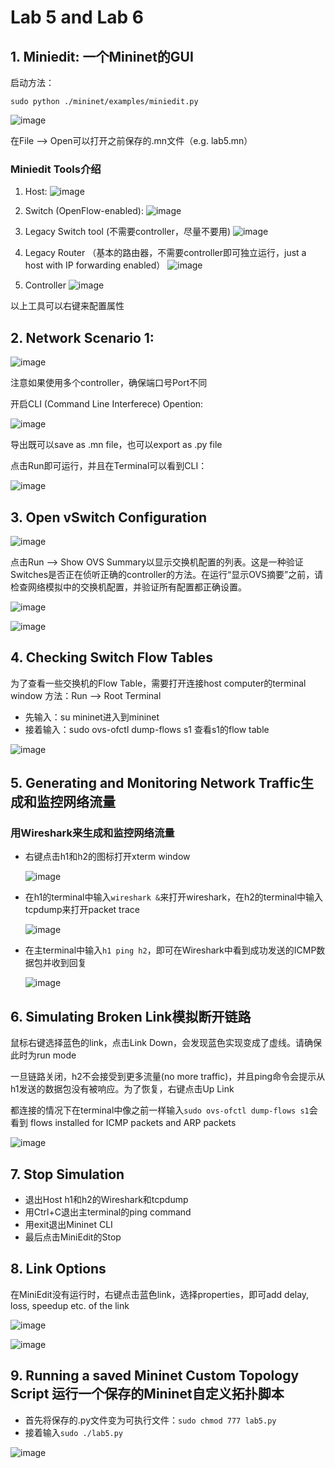 
# Lab 5 and Lab 6

## 1. Miniedit: 一个Mininet的GUI
启动方法：
```
sudo python ./mininet/examples/miniedit.py
```

![image](https://user-images.githubusercontent.com/58734009/188486859-6e344461-c3b3-45e7-932d-c2bd945a4d30.png)

在File --> Open可以打开之前保存的.mn文件（e.g. lab5.mn）

### Miniedit Tools介绍
1. Host: 
![image](https://user-images.githubusercontent.com/58734009/188486999-47d9a579-3098-419f-a938-835db7775d9f.png)

2. Switch (OpenFlow-enabled):
![image](https://user-images.githubusercontent.com/58734009/188487461-5cfad6c9-5ff7-485c-9bc6-d77af258983c.png)

3. Legacy Switch tool (不需要controller，尽量不要用)
![image](https://user-images.githubusercontent.com/58734009/188487686-5abc31e5-6360-4c13-82fb-0201efac11b5.png)

4. Legacy Router （基本的路由器，不需要controller即可独立运行，just a host with IP forwarding enabled）
![image](https://user-images.githubusercontent.com/58734009/188488049-623afec4-1996-4d33-a9ec-83c324daaad4.png)

5. Controller
![image](https://user-images.githubusercontent.com/58734009/188488142-e5df0caa-059a-4ef3-9556-f8d4e8372b00.png)

以上工具可以右键来配置属性

## 2. Network Scenario 1:
![image](https://user-images.githubusercontent.com/58734009/188488365-8933244c-d918-4453-9a19-116b83c7ee9d.png)

注意如果使用多个controller，确保端口号Port不同

开启CLI (Command Line Interferece) Opention:

![image](https://user-images.githubusercontent.com/58734009/188488845-8236f25d-3d23-4e44-a332-fc4aa283d339.png)

导出既可以save as .mn file，也可以export as .py file

点击Run即可运行，并且在Terminal可以看到CLI：

![image](https://user-images.githubusercontent.com/58734009/188489135-2bce5dd1-1718-4cc9-993f-f36ab464a8f1.png)

## 3. Open vSwitch Configuration
![image](https://user-images.githubusercontent.com/58734009/188490170-44904a52-54e4-49ce-89c7-d4d57ddc80aa.png)

点击Run --> Show OVS Summary以显示交换机配置的列表。这是一种验证Switches是否正在侦听正确的controller的方法。在运行“显示OVS摘要”之前，请检查网络模拟中的交换机配置，并验证所有配置都正确设置。

![image](https://user-images.githubusercontent.com/58734009/188605720-2c6c5432-52f4-47db-b21a-380eb0098212.png)

![image](https://user-images.githubusercontent.com/58734009/188605829-8cc6b59b-4511-466e-abbd-fcadc2e0dfda.png)


## 4. Checking Switch Flow Tables
为了查看一些交换机的Flow Table，需要打开连接host computer的terminal window
方法：Run --> Root Terminal

  * 先输入：su mininet进入到mininet
  * 接着输入：sudo ovs-ofctl dump-flows s1 查看s1的flow table

![image](https://user-images.githubusercontent.com/58734009/188608951-074e36fc-c982-4333-83aa-d2ade08f62ab.png)

## 5. Generating and Monitoring Network Traffic生成和监控网络流量

### 用Wireshark来生成和监控网络流量

* 右键点击h1和h2的图标打开xterm window

  ![image](https://user-images.githubusercontent.com/58734009/188609788-f5a68fb5-f61b-44b3-8a5f-4a7e1e6dfa82.png)

* 在h1的terminal中输入```wireshark &```来打开wireshark，在h2的terminal中输入tcpdump来打开packet trace
  
  ![image](https://user-images.githubusercontent.com/58734009/188610712-f2ce32be-b4f5-40ef-a5e2-0b13da741df5.png)

* 在主terminal中输入```h1 ping h2```，即可在Wireshark中看到成功发送的ICMP数据包并收到回复

  ![image](https://user-images.githubusercontent.com/58734009/188614672-24bef8f6-f145-4a12-9065-615a463e7fe7.png)

## 6. Simulating Broken Link模拟断开链路
鼠标右键选择蓝色的link，点击Link Down，会发现蓝色实现变成了虚线。请确保此时为run mode

一旦链路关闭，h2不会接受到更多流量(no more traffic)，并且ping命令会提示从h1发送的数据包没有被响应。为了恢复，右键点击Up Link

都连接的情况下在terminal中像之前一样输入```sudo ovs-ofctl dump-flows s1```会看到 flows installed for ICMP packets and ARP packets

![image](https://user-images.githubusercontent.com/58734009/188622985-00130994-ae1e-45be-b4b0-88c9bb3583f7.png)

## 7. Stop Simulation
* 退出Host h1和h2的Wireshark和tcpdump
* 用Ctrl+C退出主terminal的ping command
* 用exit退出Mininet CLI
* 最后点击MiniEdit的Stop

## 8. Link Options
在MiniEdit没有运行时，右键点击蓝色link，选择properties，即可add delay, loss, speedup etc. of the link

![image](https://user-images.githubusercontent.com/58734009/188624715-eb08b309-b4ed-40d9-ba83-1b83fcb51962.png)

![image](https://user-images.githubusercontent.com/58734009/188624595-d13090ad-0f48-417a-86b7-bdd7e0b83a4d.png)

##  9. Running a saved Mininet Custom Topology Script 运行一个保存的Mininet自定义拓扑脚本
* 首先将保存的.py文件变为可执行文件：```sudo chmod 777 lab5.py```
* 接着输入```sudo ./lab5.py```

![image](https://user-images.githubusercontent.com/58734009/188630095-d6753605-c505-40f7-9920-1b148f1ae8f2.png)



